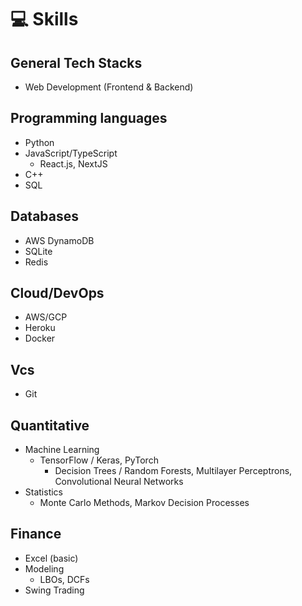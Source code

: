 # 💻 Skills

## General Tech Stacks
- Web Development (Frontend & Backend)

## Programming languages
- Python
- JavaScript/TypeScript
  - React.js, NextJS
- C++
- SQL

## Databases
- AWS DynamoDB
- SQLite
- Redis

## Cloud/DevOps
- AWS/GCP
- Heroku
- Docker

## Vcs
- Git

## Quantitative
- Machine Learning
  - TensorFlow / Keras, PyTorch
    - Decision Trees / Random Forests, Multilayer Perceptrons, Convolutional Neural Networks
- Statistics
  - Monte Carlo Methods, Markov Decision Processes

## Finance
- Excel (basic)
- Modeling
  - LBOs, DCFs
- Swing Trading